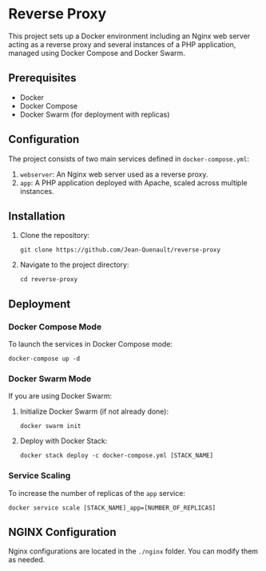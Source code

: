 
# Reverse Proxy

This project sets up a Docker environment including an Nginx web server acting as a reverse proxy and several instances of a PHP application, managed using Docker Compose and Docker Swarm.

## Prerequisites

- Docker
- Docker Compose
- Docker Swarm (for deployment with replicas)

## Configuration

The project consists of two main services defined in `docker-compose.yml`:

1. `webserver`: An Nginx web server used as a reverse proxy.
2. `app`: A PHP application deployed with Apache, scaled across multiple instances.

## Installation

1. Clone the repository:

   ```
   git clone https://github.com/Jean-Quenault/reverse-proxy
   ```

2. Navigate to the project directory:

   ```
   cd reverse-proxy
   ```

## Deployment

### Docker Compose Mode

To launch the services in Docker Compose mode:

```
docker-compose up -d
```

### Docker Swarm Mode

If you are using Docker Swarm:

1. Initialize Docker Swarm (if not already done):

   ```
   docker swarm init
   ```

2. Deploy with Docker Stack:

   ```
   docker stack deploy -c docker-compose.yml [STACK_NAME]
   ```

### Service Scaling

To increase the number of replicas of the `app` service:

```
docker service scale [STACK_NAME]_app=[NUMBER_OF_REPLICAS]
```

## NGINX Configuration

Nginx configurations are located in the `./nginx` folder. You can modify them as needed.
